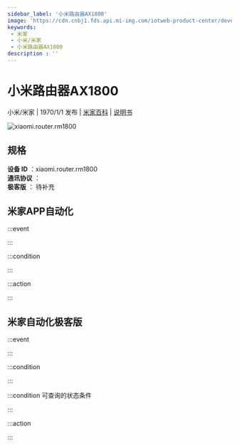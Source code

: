 ```yaml
---
sidebar_label: '小米路由器AX1800'
image: 'https://cdn.cnbj1.fds.api.mi-img.com/iotweb-product-center/developer_1584012908069JTqBX13J.png?GalaxyAccessKeyId=AKVGLQWBOVIRQ3XLEW&Expires=9223372036854775807&Signature=92sv3Gh8ay8XPk3Daegqn8bQ1I4='
keywords: 
 - 米家
 - 小米/米家
 - 小米路由器AX1800
description : ''
---
```

# 小米路由器AX1800

小米/米家 | 1970/1/1 发布 | [米家百科](https://home.mi.com/webapp/content/baike/product/index.html?model=xiaomi.router.rm1800) | [说明书](https://home.mi.com/views/introduction.html?model=xiaomi.router.rm1800&region=cn)

![xiaomi.router.rm1800](https://cdn.cnbj1.fds.api.mi-img.com/iotweb-product-center/developer_1584012908069JTqBX13J.png?GalaxyAccessKeyId=AKVGLQWBOVIRQ3XLEW&Expires=9223372036854775807&Signature=92sv3Gh8ay8XPk3Daegqn8bQ1I4=)

## 规格  
> 
**设备 ID** ：xiaomi.router.rm1800  
**通讯协议** ：  
**极客版**  ： 待补充 


## 米家APP自动化  

:::event  

:::

:::condition  

:::

:::action   

:::

## 米家自动化极客版  

:::event  

:::

:::condition  

:::

:::condition 可查询的状态条件  

:::

:::action  

:::

        

